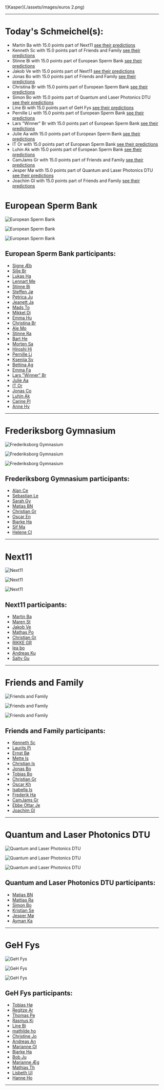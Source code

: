 ![Kasper](./assets/images/euros 2.png)

-------------------------------

# Today's Schmeichel(s):
- Martin Ba with 15.0 points part of Next11 [see their predictions](./pages/Martin_Ba.html)
- Kenneth Sc with 15.0 points part of Friends and Family [see their predictions](./pages/Kenneth_Sc.html)
- Stinne Bi with 15.0 points part of European Sperm Bank [see their predictions](./pages/Stinne_Bi.html)
- Jakob Ve with 15.0 points part of Next11 [see their predictions](./pages/Jakob_Ve.html)
- Jonas Bo with 15.0 points part of Friends and Family [see their predictions](./pages/Jonas_Bo.html)
- Christina Br with 15.0 points part of European Sperm Bank [see their predictions](./pages/Christina_Br.html)
- Simon Bo with 15.0 points part of Quantum and Laser Photonics DTU [see their predictions](./pages/Simon_Bo.html)
- Line Bi with 15.0 points part of GeH Fys [see their predictions](./pages/Line_Bi.html)
- Pernille Li with 15.0 points part of European Sperm Bank [see their predictions](./pages/Pernille_Li.html)
- Lars "Winner" Br with 15.0 points part of European Sperm Bank [see their predictions](./pages/Lars__Winner__Br.html)
- Julie Aa with 15.0 points part of European Sperm Bank [see their predictions](./pages/Julie_Aa.html)
- IT  Or with 15.0 points part of European Sperm Bank [see their predictions](./pages/IT__Or.html)
- Luhin Ak with 15.0 points part of European Sperm Bank [see their predictions](./pages/Luhin_Ak.html)
- CamJams Gr with 15.0 points part of Friends and Family [see their predictions](./pages/CamJams_Gr.html)
- Jesper Mø with 15.0 points part of Quantum and Laser Photonics DTU [see their predictions](./pages/Jesper_Mø.html)
- Joachim Gl with 15.0 points part of Friends and Family [see their predictions](./pages/Joachim_Gl.html)


# European Sperm Bank
 
![European Sperm Bank](./pages/group_plots/bars_European_Sperm_Bank.svg?raw=true)
 
![European Sperm Bank](./pages/group_plots/lines_European_Sperm_Bank.svg?raw=true)
 
![European Sperm Bank](./pages/group_plots/standing_European_Sperm_Bank.svg?raw=true)
 
## European Sperm Bank participants:
- [Signe Æb](./pages/Signe_Æb.html)
- [Silje Br](./pages/Silje_Br.html)
- [Lukas Ha](./pages/Lukas_Ha.html)
- [Lennart Me](./pages/Lennart_Me.html)
- [Stinne Bi](./pages/Stinne_Bi.html)
- [Steffen Jø](./pages/Steffen_Jø.html)
- [Petrica Ju](./pages/Petrica_Ju.html)
- [Jeanett Ja](./pages/Jeanett_Ja.html)
- [Mads To](./pages/Mads_To.html)
- [Mikkel  Di](./pages/Mikkel__Di.html)
- [Emma Hu](./pages/Emma_Hu.html)
- [Christina Br](./pages/Christina_Br.html)
- [Ale Mo](./pages/Ale_Mo.html)
- [Stinne Ra](./pages/Stinne_Ra.html)
- [Bart He](./pages/Bart_He.html)
- [Morten Sa](./pages/Morten_Sa.html)
- [Hiroshi Hi](./pages/Hiroshi_Hi.html)
- [Pernille Li](./pages/Pernille_Li.html)
- [Kseniia Sv](./pages/Kseniia_Sv.html)
- [Bettina Ag](./pages/Bettina_Ag.html)
- [Emma Fa](./pages/Emma_Fa.html)
- [Lars "Winner" Br](./pages/Lars__Winner__Br.html)
- [Julie Aa](./pages/Julie_Aa.html)
- [IT  Or](./pages/IT__Or.html)
- [Jonas  Co](./pages/Jonas__Co.html)
- [Luhin Ak](./pages/Luhin_Ak.html)
- [Carine Pl](./pages/Carine_Pl.html)
- [Anne Hv](./pages/Anne_Hv.html)

-----------
 
# Frederiksborg Gymnasium
 
![Frederiksborg Gymnasium](./pages/group_plots/bars_Frederiksborg_Gymnasium.svg?raw=true)
 
![Frederiksborg Gymnasium](./pages/group_plots/lines_Frederiksborg_Gymnasium.svg?raw=true)
 
![Frederiksborg Gymnasium](./pages/group_plots/standing_Frederiksborg_Gymnasium.svg?raw=true)
 
## Frederiksborg Gymnasium participants:
- [Alan Ce](./pages/Alan_Ce.html)
- [Sebastian Le](./pages/Sebastian_Le.html)
- [Sarah Gy](./pages/Sarah_Gy.html)
- [Matias BN](./pages/Matias_BN.html)
- [Christian Gr](./pages/Christian_Gr.html)
- [Oscar En](./pages/Oscar_En.html)
- [Bjarke Ha](./pages/Bjarke_Ha.html)
- [Sif Ma](./pages/Sif_Ma.html)
- [Helene Cl](./pages/Helene_Cl.html)

-----------
 
# Next11
 
![Next11](./pages/group_plots/bars_Next11.svg?raw=true)
 
![Next11](./pages/group_plots/lines_Next11.svg?raw=true)
 
![Next11](./pages/group_plots/standing_Next11.svg?raw=true)
 
## Next11 participants:
- [Martin Ba](./pages/Martin_Ba.html)
- [Maren St](./pages/Maren_St.html)
- [Jakob Ve](./pages/Jakob_Ve.html)
- [Mathas Po](./pages/Mathas_Po.html)
- [Christian Gr](./pages/Christian_Gr.html)
- [RIKKE GR](./pages/RIKKE_GR.html)
- [lea bo](./pages/lea_bo.html)
- [Andreas Ku](./pages/Andreas_Ku.html)
- [Salty Gu](./pages/Salty_Gu.html)

-----------
 
# Friends and Family
 
![Friends and Family](./pages/group_plots/bars_Friends_and_Family.svg?raw=true)
 
![Friends and Family](./pages/group_plots/lines_Friends_and_Family.svg?raw=true)
 
![Friends and Family](./pages/group_plots/standing_Friends_and_Family.svg?raw=true)
 
## Friends and Family participants:
- [Kenneth Sc](./pages/Kenneth_Sc.html)
- [Laurits Pi](./pages/Laurits_Pi.html)
- [Ernst  Bø](./pages/Ernst__Bø.html)
- [Mette Is](./pages/Mette_Is.html)
- [Christian Is](./pages/Christian_Is.html)
- [Jonas Bo](./pages/Jonas_Bo.html)
- [Tobias Bo](./pages/Tobias_Bo.html)
- [Christian Gr](./pages/Christian_Gr.html)
- [Oscar Kh](./pages/Oscar_Kh.html)
- [Isabella Is](./pages/Isabella_Is.html)
- [Frederik Ha](./pages/Frederik_Ha.html)
- [CamJams Gr](./pages/CamJams_Gr.html)
- [Ebbe Ottar Je](./pages/Ebbe_Ottar_Je.html)
- [Joachim Gl](./pages/Joachim_Gl.html)

-----------
 
# Quantum and Laser Photonics DTU
 
![Quantum and Laser Photonics DTU](./pages/group_plots/bars_Quantum_and_Laser_Photonics_DTU.svg?raw=true)
 
![Quantum and Laser Photonics DTU](./pages/group_plots/lines_Quantum_and_Laser_Photonics_DTU.svg?raw=true)
 
![Quantum and Laser Photonics DTU](./pages/group_plots/standing_Quantum_and_Laser_Photonics_DTU.svg?raw=true)
 
## Quantum and Laser Photonics DTU participants:
- [Matias BN](./pages/Matias_BN.html)
- [Mattias Ra](./pages/Mattias_Ra.html)
- [Simon Bo](./pages/Simon_Bo.html)
- [Kristian Se](./pages/Kristian_Se.html)
- [Jesper Mø](./pages/Jesper_Mø.html)
- [Ayman Ka](./pages/Ayman_Ka.html)

-----------
 
# GeH Fys
 
![GeH Fys](./pages/group_plots/bars_GeH_Fys.svg?raw=true)
 
![GeH Fys](./pages/group_plots/lines_GeH_Fys.svg?raw=true)
 
![GeH Fys](./pages/group_plots/standing_GeH_Fys.svg?raw=true)
 
## GeH Fys participants:
- [Tobias Hø](./pages/Tobias_Hø.html)
- [Regitze Ar](./pages/Regitze_Ar.html)
- [Thomas Pe](./pages/Thomas_Pe.html)
- [Rasmus  Kj](./pages/Rasmus__Kj.html)
- [Line Bi](./pages/Line_Bi.html)
- [mathilde  ho](./pages/mathilde__ho.html)
- [Christine Jo](./pages/Christine_Jo.html)
- [Andreas An](./pages/Andreas_An.html)
- [Marianne Ol](./pages/Marianne_Ol.html)
- [Bjarke Ha](./pages/Bjarke_Ha.html)
- [Bob Ju](./pages/Bob_Ju.html)
- [Marianne Æg](./pages/Marianne_Æg.html)
- [Mathias  Th](./pages/Mathias__Th.html)
- [Lisbeth Ul](./pages/Lisbeth_Ul.html)
- [Hanne Ho](./pages/Hanne_Ho.html)

-----------
 
